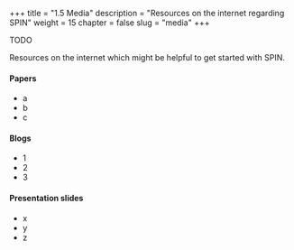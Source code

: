 +++
title = "1.5 Media"
description = "Resources on the internet regarding SPIN"
weight = 15
chapter = false
slug = "media"
+++


TODO

Resources on the internet which might be helpful to get started with SPIN.

#### Papers
* a
* b
* c

#### Blogs
* 1
* 2
* 3

#### Presentation slides
* x
* y
* z



